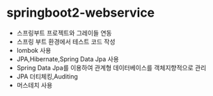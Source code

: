 # springboot2-webservice

* 스프링부트 프로젝트와 그레이들 연동
* 스프링 부트 환경에서 테스트 코드 작성
* lombok 사용
* JPA,Hibernate,Spring Data Jpa 사용
* Spring Data Jpa를 이용하여 관계형 데이터베이스를 객체지향적으로 관리
* JPA 더티체킹,Auditing
* 머스테치 사용